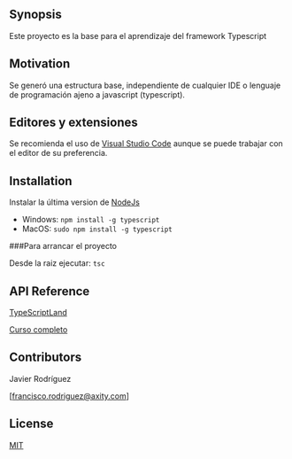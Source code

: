 ## Synopsis

Este proyecto es la base para el aprendizaje del framework Typescript

## Motivation

Se generó una estructura base, independiente de cualquier IDE o lenguaje de programación ajeno a javascript (typescript).

## Editores y extensiones

Se recomienda el uso de [Visual Studio Code](https://code.visualstudio.com/) aunque se puede trabajar con el editor de su preferencia.

## Installation

Instalar la última version de [NodeJs](https://nodejs.org/es/)

- Windows: `npm install -g typescript`
- MacOS: `sudo npm install -g typescript`

###Para arrancar el proyecto

Desde la raiz ejecutar:
`tsc`

## API Reference

[TypeScriptLand](https://www.typescriptlang.org/index.html)

[Curso completo](https://github.com/IngJavierR/TypeScript2Course)

## Contributors

Javier Rodríguez

[francisco.rodriguez@axity.com]

## License

[MIT](https://opensource.org/licenses/MIT)